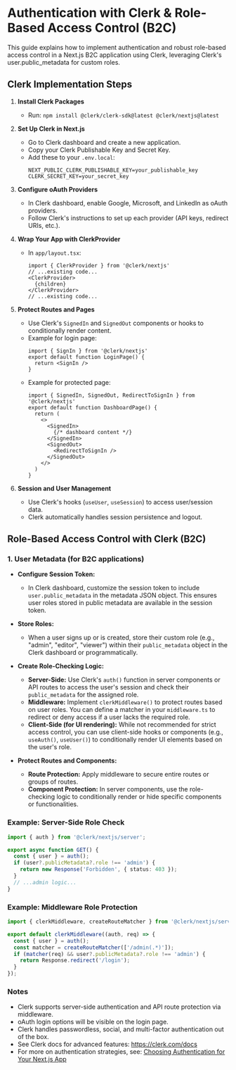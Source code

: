 # Authentication with Clerk & Role-Based Access Control (B2C)

This guide explains how to implement authentication and robust role-based access control in a Next.js B2C application using Clerk, leveraging Clerk's user.public_metadata for custom roles.

## Clerk Implementation Steps

1. **Install Clerk Packages**
   - Run: `npm install @clerk/clerk-sdk@latest @clerk/nextjs@latest`

2. **Set Up Clerk in Next.js**
   - Go to Clerk dashboard and create a new application.
   - Copy your Clerk Publishable Key and Secret Key.
   - Add these to your `.env.local`:
     ```
     NEXT_PUBLIC_CLERK_PUBLISHABLE_KEY=your_publishable_key
     CLERK_SECRET_KEY=your_secret_key
     ```

3. **Configure oAuth Providers**
   - In Clerk dashboard, enable Google, Microsoft, and LinkedIn as oAuth providers.
   - Follow Clerk's instructions to set up each provider (API keys, redirect URIs, etc.).

4. **Wrap Your App with ClerkProvider**
   - In `app/layout.tsx`:
     ```tsx
     import { ClerkProvider } from '@clerk/nextjs'
     // ...existing code...
     <ClerkProvider>
       {children}
     </ClerkProvider>
     // ...existing code...
     ```

5. **Protect Routes and Pages**
   - Use Clerk's `SignedIn` and `SignedOut` components or hooks to conditionally render content.
   - Example for login page:
     ```tsx
     import { SignIn } from '@clerk/nextjs'
     export default function LoginPage() {
       return <SignIn />
     }
     ```
   - Example for protected page:
     ```tsx
     import { SignedIn, SignedOut, RedirectToSignIn } from '@clerk/nextjs'
     export default function DashboardPage() {
       return (
         <>
           <SignedIn>
             {/* dashboard content */}
           </SignedIn>
           <SignedOut>
             <RedirectToSignIn />
           </SignedOut>
         </>
       )
     }
     ```

6. **Session and User Management**
   - Use Clerk's hooks (`useUser`, `useSession`) to access user/session data.
   - Clerk automatically handles session persistence and logout.

## Role-Based Access Control with Clerk (B2C)

### 1. User Metadata (for B2C applications)

- **Configure Session Token:**
  - In Clerk dashboard, customize the session token to include `user.public_metadata` in the metadata JSON object. This ensures user roles stored in public metadata are available in the session token.

- **Store Roles:**
  - When a user signs up or is created, store their custom role (e.g., "admin", "editor", "viewer") within their `public_metadata` object in the Clerk dashboard or programmatically.

- **Create Role-Checking Logic:**
  - **Server-Side:** Use Clerk's `auth()` function in server components or API routes to access the user's session and check their `public_metadata` for the assigned role.
  - **Middleware:** Implement `clerkMiddleware()` to protect routes based on user roles. You can define a matcher in your `middleware.ts` to redirect or deny access if a user lacks the required role.
  - **Client-Side (for UI rendering):** While not recommended for strict access control, you can use client-side hooks or components (e.g., `useAuth()`, `useUser()`) to conditionally render UI elements based on the user's role.

- **Protect Routes and Components:**
  - **Route Protection:** Apply middleware to secure entire routes or groups of routes.
  - **Component Protection:** In server components, use the role-checking logic to conditionally render or hide specific components or functionalities.

### Example: Server-Side Role Check
```ts
import { auth } from '@clerk/nextjs/server';

export async function GET() {
  const { user } = auth();
  if (user?.publicMetadata?.role !== 'admin') {
    return new Response('Forbidden', { status: 403 });
  }
  // ...admin logic...
}
```

### Example: Middleware Role Protection
```ts
import { clerkMiddleware, createRouteMatcher } from '@clerk/nextjs/server';

export default clerkMiddleware((auth, req) => {
  const { user } = auth();
  const matcher = createRouteMatcher(['/admin(.*)']);
  if (matcher(req) && user?.publicMetadata?.role !== 'admin') {
    return Response.redirect('/login');
  }
});
```

### Notes
- Clerk supports server-side authentication and API route protection via middleware.
- oAuth login options will be visible on the login page.
- Clerk handles passwordless, social, and multi-factor authentication out of the box.
- See Clerk docs for advanced features: https://clerk.com/docs
- For more on authentication strategies, see: [Choosing Authentication for Your Next.js App](https://www.youtube.com/watch?v=lxslnp-ZEMw)

